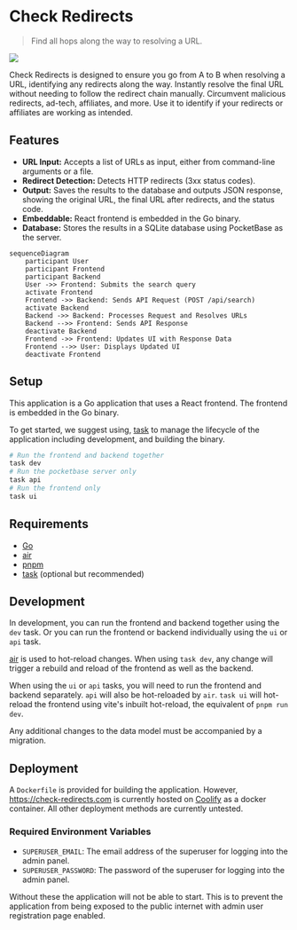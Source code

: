 # Check Redirects

> Find all hops along the way to resolving a URL.

![](https://github.com/user-attachments/assets/629664fa-8537-4264-94d0-3ebec50a42bc)

Check Redirects is designed to ensure you go from A to B when resolving a URL, identifying any redirects along the way.
Instantly resolve the final URL without needing to follow the redirect chain manually. Circumvent malicious redirects,
ad-tech, affiliates, and more. Use it to identify if your redirects or affiliates are working as intended.

## Features

* **URL Input:** Accepts a list of URLs as input, either from command-line arguments or a file.
* **Redirect Detection:** Detects HTTP redirects (3xx status codes).
* **Output:** Saves the results to the database and outputs JSON response, showing the original URL, the final URL after
  redirects, and the status code.
* **Embeddable:** React frontend is embedded in the Go binary.
* **Database:** Stores the results in a SQLite database using PocketBase as the server.

```mermaid
sequenceDiagram
    participant User
    participant Frontend
    participant Backend
    User ->> Frontend: Submits the search query
    activate Frontend
    Frontend ->> Backend: Sends API Request (POST /api/search)
    activate Backend
    Backend ->> Backend: Processes Request and Resolves URLs
    Backend -->> Frontend: Sends API Response
    deactivate Backend
    Frontend ->> Frontend: Updates UI with Response Data
    Frontend -->> User: Displays Updated UI
    deactivate Frontend
```

## Setup

This application is a Go application that uses a React frontend. The frontend is embedded in the Go binary.

To get started, we suggest using, [task] to manage the lifecycle of the application including
development,
and building the binary.

```bash
# Run the frontend and backend together
task dev
# Run the pocketbase server only
task api
# Run the frontend only
task ui
```
## Requirements

- [Go]
- [air]
- [pnpm]
- [task] (optional but recommended)

## Development

In development, you can run the frontend and backend together using the `dev` task. Or you can run the frontend or
backend individually using the `ui` or `api` task. 

[air] is used to hot-reload changes. When using `task dev`, any change will trigger a 
rebuild and reload of the frontend as well as the backend.

When using the `ui` or `api` tasks, you will need to run the frontend and backend separately. `api` will also be hot-reloaded
by `air`. `task ui` will hot-reload the frontend using vite's inbuilt hot-reload, the equivalent of `pnpm run dev`.

Any additional changes to the data model must be accompanied by a migration.

## Deployment

A `Dockerfile` is provided for building the application. However, <https://check-redirects.com> is currently hosted on [Coolify]
as a docker container. All other deployment methods are currently untested.

### Required Environment Variables

- `SUPERUSER_EMAIL`: The email address of the superuser for logging into the admin panel.
- `SUPERUSER_PASSWORD`: The password of the superuser for logging into the admin panel.

Without these the application will not be able to start. This is to prevent the application from being exposed to the
public internet with admin user registration page enabled.

[go]: https://go.dev/doc/install
[task]: https://taskfile.dev/
[air]: https://github.com/air-verse/air
[pnpm]: https://pnpm.io/
[Coolify]: https://coolify.io/